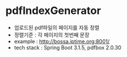 # pdfIndexGenerator

* 업로드된 pdf파일의 페이지를 자동 정렬
* 정렬기준 : 각 페이지의 첫번째 문장
* example : http://bossa.iptime.org:8001/
* tech stack : Spring Boot 3.1.5, pdfbox 2.0.30